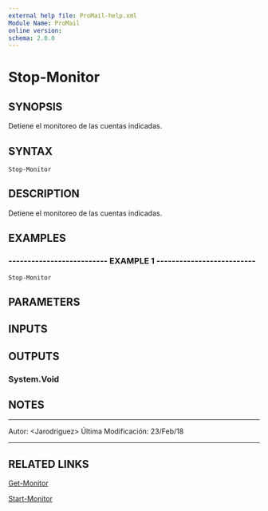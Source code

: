 ```yaml
---
external help file: ProMail-help.xml
Module Name: ProMail
online version: 
schema: 2.0.0
---
```


# Stop-Monitor

## SYNOPSIS
Detiene el monitoreo de las cuentas indicadas.

## SYNTAX

```
Stop-Monitor
```

## DESCRIPTION
Detiene el monitoreo de las cuentas indicadas.

## EXAMPLES

### -------------------------- EXAMPLE 1 --------------------------
```
Stop-Monitor
```

## PARAMETERS

## INPUTS

## OUTPUTS

### System.Void

## NOTES
---------------------------------------------------------
Autor: \<Jarodriguez\>
Última Modificación: 23/Feb/18

---------------------------------------------------------

## RELATED LINKS

[Get-Monitor](Get-Monitor.md)

[Start-Monitor](Start-Monitor.md)

